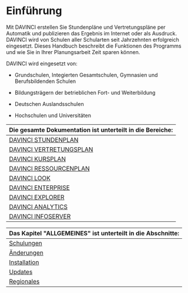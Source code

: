 # Einführung

Mit DAVINCI erstellen Sie Stundenpläne und Vertretungspläne per Automatik und publizieren das Ergebnis im Internet oder als Ausdruck. DAVINCI wird von Schulen aller Schularten seit Jahrzehnten erfolgreich eingesetzt. Dieses Handbuch beschreibt die Funktionen des Programms und wie Sie in Ihrer Planungsarbeit Zeit sparen können.

DAVINCI wird eingesetzt von:

* Grundschulen, Integierten Gesamtschulen, Gymnasien und Berufsbildenden Schulen

* Bildungsträgern der betrieblichen Fort- und Weiterbildung

* Deutschen Auslandsschulen

* Hochschulen und Universitäten

|Die gesamte Dokumentation ist unterteilt in die Bereiche:|
|:--|
| [DAVINCI STUNDENPLAN](01.stundenplan/allgemeines.md) |
| [DAVINCI VERTRETUNGSPLAN](02.vertretungsplan/allgemeines.md) |
| [DAVINCI KURSPLAN](03.kursplan/allgemeines.md) |
| [DAVINCI RESSOURCENPLAN](04.ressourcen/allgemeines.md) |
| [DAVINCI LOOK](05.look/allgemeines.md) |
| [DAVINCI ENTERPRISE](06.enterprise/02.explorer.md)|
| [DAVINCI EXPLORER](07.explorer/allgemeines.md) |
| [DAVINCI ANALYTICS](08.analytics/allgemeines.md) |
| [DAVINCI INFOSERVER](09.infoserver/allgemeines.md) |

| Das Kapitel "ALLGEMEINES" ist unterteilt in die Abschnitte:|
|:--|
| [Schulungen](00.allgemein/schulungen.md) |
| [Änderungen](00.allgemein/changelog.md) |
| [Installation](00.allgemein/installation.md) |
| [Updates](00.allgemein/update.md) |
| [Regionales](10.regionales/allgemeines.md) |
